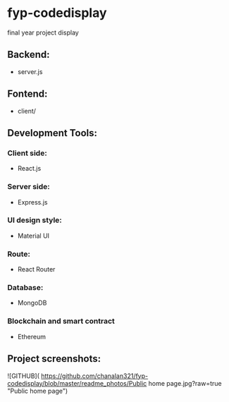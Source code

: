 # fyp-codedisplay
final year project display

## Backend:
* server.js

## Fontend:
* client/

## Development Tools:
### Client side:
* React.js
### Server side:
* Express.js
### UI design style:
* Material UI 
### Route:
* React Router
### Database:
* MongoDB
### Blockchain and smart contract
* Ethereum

## Project screenshots:
![GITHUB]( https://github.com/chanalan321/fyp-codedisplay/blob/master/readme_photos/Public home page.jpg?raw=true "Public home page")
